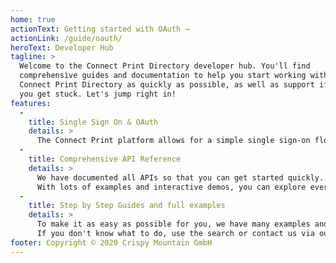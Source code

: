 ```yaml
---
home: true
actionText: Getting started with OAuth →
actionLink: /guide/oauth/
heroText: Developer Hub
tagline: >
  Welcome to the Connect Print Directory developer hub. You'll find
  comprehensive guides and documentation to help you start working with
  Connect Print Directory as quickly as possible, as well as support if
  you get stuck. Let's jump right in!
features:
  -
    title: Single Sign On & OAuth
    details: >
      The Connect Print platform allows for a simple single sign-on flow across all applications on the platform.
  -
    title: Comprehensive API Reference
    details: >
      We have documented all APIs so that you can get started quickly.
      With lots of examples and interactive demos, you can explore everything.
  -
    title: Step by Step Guides and full examples
    details: >
      To make it as easy as possible for you, we have many examples and step-by-step guides.
      If you don't know what to do, use the search or contact us via our chat.
footer: Copyright © 2020 Crispy Mountain GmbH
---
```

